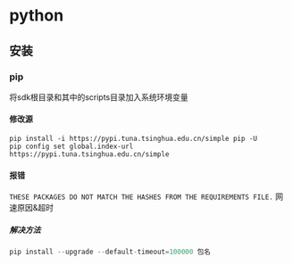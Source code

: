 # python
## 安装
### pip
将sdk根目录和其中的scripts目录加入系统环境变量
#### 修改源
```shell
pip install -i https://pypi.tuna.tsinghua.edu.cn/simple pip -U
pip config set global.index-url https://pypi.tuna.tsinghua.edu.cn/simple
```
#### 报错
`THESE PACKAGES DO NOT MATCH THE HASHES FROM THE REQUIREMENTS FILE.`
网速原因&超时
##### 解决方法
```python
pip install --upgrade --default-timeout=100000 包名
```